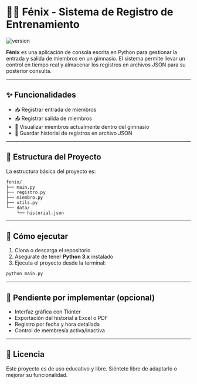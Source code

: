 # 🏋️‍♂️ Fénix - Sistema de Registro de Entrenamiento
![version](https://img.shields.io/badge/versión-v1.0.0-blue)


**Fénix** es una aplicación de consola escrita en Python para gestionar la entrada y salida de miembros en un gimnasio. El sistema permite llevar un control en tiempo real y almacenar los registros en archivos JSON para su posterior consulta.

---

## ✨ Funcionalidades

- 📥 Registrar entrada de miembros  
- 📤 Registrar salida de miembros  
- 👀 Visualizar miembros actualmente dentro del gimnasio  
- 💾 Guardar historial de registros en archivo JSON  

---

## 📁 Estructura del Proyecto

La estructura básica del proyecto es:

```text
fenix/
├── main.py
├── registro.py
├── miembro.py
├── utils.py
└── data/
    └── historial.json
```

---

## 🚀 Cómo ejecutar

1. Clona o descarga el repositorio  
2. Asegúrate de tener **Python 3.x** instalado  
3. Ejecuta el proyecto desde la terminal:

```bash
python main.py
```

---

## 📌 Pendiente por implementar (opcional)

- Interfaz gráfica con Tkinter
- Exportación del historial a Excel o PDF
- Registro por fecha y hora detallada
- Control de membresía activa/inactiva


---

## 📃 Licencia
Este proyecto es de uso educativo y libre. Siéntete libre de adaptarlo o mejorar su funcionalidad.




